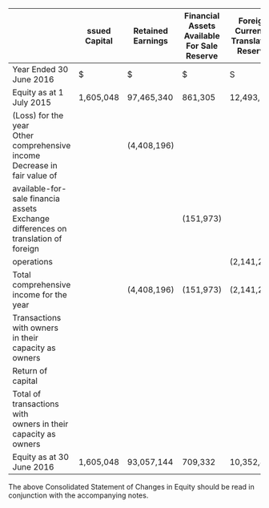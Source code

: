 |                                                                                            | ssued<br>Capital | Retained<br>Earnings | Financial<br>Assets<br>Available<br>For Sale<br>Reserve | Foreign<br>Currency<br>Translation<br>Reserve | Total Equity |
|--------------------------------------------------------------------------------------------|------------------|----------------------|---------------------------------------------------------|-----------------------------------------------|--------------|
| Year Ended 30 June 2016                                                                    | \$               | \$                   | \$                                                      | S                                             | \$           |
| Equity as at 1 July 2015                                                                   | 1,605,048        | 97,465,340           | 861,305                                                 | 12,493,707                                    | 112,425,400  |
| (Loss) for the year<br>Other comprehensive<br>income<br>Decrease in fair value of          |                  | (4,408,196)          |                                                         |                                               | (4,408,196)  |
| available-for-sale financia<br>assets<br>Exchange differences on<br>translation of foreign |                  |                      | (151,973)                                               |                                               | (151,973)    |
| operations                                                                                 |                  |                      |                                                         | (2,141,279)                                   | (2,141,279)  |
| Total comprehensive<br>income for the year                                                 |                  | (4,408,196)          | (151,973)                                               | (2,141,279)                                   | (6,701,448)  |
| Transactions with owners<br>in their capacity as owners                                    |                  |                      |                                                         |                                               |              |
| Return of capital                                                                          |                  |                      |                                                         |                                               |              |
| Total of transactions with<br>owners in their capacity as<br>owners                        |                  |                      |                                                         |                                               |              |
| Equity as at 30 June 2016                                                                  | 1,605,048        | 93,057,144           | 709,332                                                 | 10,352,428                                    | 105,723,952  |

The above Consolidated Statement of Changes in Equity should be read in conjunction with the accompanying notes.